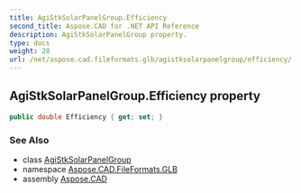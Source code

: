```yaml
---
title: AgiStkSolarPanelGroup.Efficiency
second_title: Aspose.CAD for .NET API Reference
description: AgiStkSolarPanelGroup property. 
type: docs
weight: 20
url: /net/aspose.cad.fileformats.glb/agistksolarpanelgroup/efficiency/
---
```

## AgiStkSolarPanelGroup.Efficiency property

```csharp
public double Efficiency { get; set; }
```

### See Also

* class [AgiStkSolarPanelGroup](../)
* namespace [Aspose.CAD.FileFormats.GLB](../../agistksolarpanelgroup/)
* assembly [Aspose.CAD](../../../)


